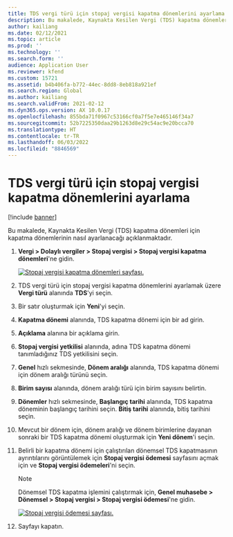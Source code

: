 ```yaml
---
title: TDS vergi türü için stopaj vergisi kapatma dönemlerini ayarlama
description: Bu makalede, Kaynakta Kesilen Vergi (TDS) kapatma dönemleri için kapatma dönemlerinin nasıl ayarlanacağı açıklanmaktadır.
author: kailiang
ms.date: 02/12/2021
ms.topic: article
ms.prod: ''
ms.technology: ''
ms.search.form: ''
audience: Application User
ms.reviewer: kfend
ms.custom: 15721
ms.assetid: b4b406fa-b772-44ec-8dd8-8eb818a921ef
ms.search.region: Global
ms.author: kailiang
ms.search.validFrom: 2021-02-12
ms.dyn365.ops.version: AX 10.0.17
ms.openlocfilehash: 855bda71f0967c53166cf0a7f5e7e465146f34a7
ms.sourcegitcommit: 52b7225350daa29b1263d8e29c54ac9e20bcca70
ms.translationtype: HT
ms.contentlocale: tr-TR
ms.lasthandoff: 06/03/2022
ms.locfileid: "8846569"
---
```

# <a name="set-up-withholding-tax-settlement-periods-for-the-tds-tax-type"></a>TDS vergi türü için stopaj vergisi kapatma dönemlerini ayarlama

[!include [banner](../includes/banner.md)]

Bu makalede, Kaynakta Kesilen Vergi (TDS) kapatma dönemleri için kapatma dönemlerinin nasıl ayarlanacağı açıklanmaktadır.

1. **Vergi \> Dolaylı vergiler \> Stopaj vergisi \> Stopaj vergisi kapatma dönemleri**'ne gidin.

    [![Stopaj vergisi kapatma dönemleri sayfası.](./media/apac-ind-TDS-13.png)](./media/apac-ind-TDS-13.png)

2. TDS vergi türü için stopaj vergisi kapatma dönemlerini ayarlamak üzere **Vergi türü** alanında **TDS**'yi seçin.
3. Bir satır oluşturmak için **Yeni**'yi seçin.
4. **Kapatma dönemi** alanında, TDS kapatma dönemi için bir ad girin.
5. **Açıklama** alanına bir açıklama girin.
6. **Stopaj vergisi yetkilisi** alanında, adına TDS kapatma dönemi tanımladığınız TDS yetkilisini seçin.
7. **Genel** hızlı sekmesinde, **Dönem aralığı** alanında, TDS kapatma dönemi için dönem aralığı türünü seçin.
8. **Birim sayısı** alanında, dönem aralığı türü için birim sayısını belirtin.
9. **Dönemler** hızlı sekmesinde, **Başlangıç tarihi** alanında, TDS kapatma döneminin başlangıç tarihini seçin. **Bitiş tarihi** alanında, bitiş tarihini seçin.
10. Mevcut bir dönem için, dönem aralığı ve dönem birimlerine dayanan sonraki bir TDS kapatma dönemi oluşturmak için **Yeni dönem**'i seçin.
11. Belirli bir kapatma dönemi için çalıştırılan dönemsel TDS kapatmasının ayrıntılarını görüntülemek için **Stopaj vergisi ödemesi** sayfasını açmak için ve **Stopaj vergisi ödemeleri**'ni seçin.

    > [!NOTE]
    > Dönemsel TDS kapatma işlemini çalıştırmak için, **Genel muhasebe \> Dönemsel \> Stopaj vergisi \> Stopaj vergisi ödemesi**'ne gidin.

    [![Stopaj vergisi ödemesi sayfası.](./media/apac-ind-TDS-15.png)](./media/apac-ind-TDS-15.png)

12. Sayfayı kapatın.

